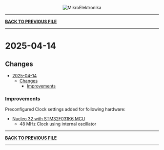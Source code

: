 
<p align="center">
  <img src="http://www.mikroe.com/img/designs/beta/logo_small.png?raw=true" alt="MikroElektronika"/>
</p>

---

**[BACK TO PREVIOUS FILE](../changelog.md)**

---

# 2025-04-14

## Changes

- [2025-04-14](#2025-04-14)
  - [Changes](#changes)
    + [Improvements](#improvements)

### Improvements

Preconfigured Clock settings added for following hardware:

+ [Nucleo 32 with STM32F031K6 MCU](https://www.st.com/content/st_com/en/products/evaluation-tools/product-evaluation-tools/mcu-mpu-eval-tools/stm32-mcu-mpu-eval-tools/stm32-nucleo-boards/nucleo-f031k6.html)
  + 48 MHz Clock using internal oscillator

---

**[BACK TO PREVIOUS FILE](../changelog.md)**

---
